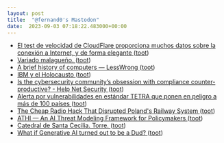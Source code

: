 ```yaml
---
layout: post
title:  "@fernand0's Mastodon"
date:  2023-09-03 07:18:22.483000+00:00
---
```

*  [El test de velocidad de CloudFlare proporciona muchos datos sobre la conexión a Internet, y de forma elegante ](https://www.microsiervos.com/archivo/internet/test-velocidad-cloudflare-datos-conexion-internet-elegante.htm) ([toot](https://mastodon.social/@fernand0/110999994530589669))
*  [Variado malagueño. ](https://avecesunafoto.wordpress.com/2023/09/02/variado-malagueno) ([toot](https://mastodon.social/@fernand0/110996734202035613))
*  [A brief history of computers — LessWrong ](https://www.lesswrong.com/posts/vfRpzyGsikujm9ujj/a-brief-history-of-computer) ([toot](https://mastodon.social/@fernand0/110996657293456440))
*  [IBM y el Holocausto ](https://revistareplicante.com/ibm-y-el-holocausto) ([toot](https://mastodon.social/@fernand0/110996419134208810))
*  [Is the cybersecurity community’s obsession with compliance counter-productive? - Help Net Security ](https://www.helpnetsecurity.com/2023/08/29/compliance-standards) ([toot](https://mastodon.social/@fernand0/110996173301633597))
*  [Alerta por vulnerabilidades en estándar TETRA que ponen en peligro a más de 100 países ](https://unaaldia.hispasec.com/2023/08/alerta-por-vulnerabilidades-en-estandar-tetra-que-ponen-en-peligro-a-mas-de-100-paises.htm) ([toot](https://mastodon.social/@fernand0/110995926698248082))
*  [The Cheap Radio Hack That Disrupted Poland's Railway System ](https://www.wired.com/story/poland-train-radio-stop-attack) ([toot](https://mastodon.social/@fernand0/110995298356643249))
*  [ATHI — An AI Threat Modeling Framework for Policymakers ](https://danielmiessler.com/p/athi-an-ai-threat-modeling-framework-for-policymaker) ([toot](https://mastodon.social/@fernand0/110995157650610988))
*  [Catedral de Santa Cecilia. Torre. ](https://www.flickr.com/photos/fernand0/53158967210) ([toot](https://mastodon.social/@fernand0/110995153733916055))
*  [What if Generative AI turned out to be a Dud? ](https://garymarcus.substack.com/p/what-if-generative-ai-turned-ou) ([toot](https://mastodon.social/@fernand0/110994834793026102))
